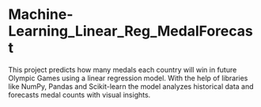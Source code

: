 # Machine-Learning_Linear_Reg_MedalForecast
This project predicts how many medals each country will win in future Olympic Games using a linear regression model. With the help of libraries like NumPy, Pandas and Scikit-learn the model analyzes historical data and forecasts medal counts with visual insights.
